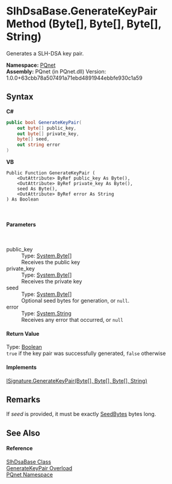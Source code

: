 # SlhDsaBase.GenerateKeyPair Method (Byte[], Byte[], Byte[], String)
 

Generates a SLH-DSA key pair.

**Namespace:**&nbsp;<a href="fc4f881f-e121-9cf0-ed49-65bf6b5a005d">PQnet</a><br />**Assembly:**&nbsp;PQnet (in PQnet.dll) Version: 1.0.0+63cbb78a507491a71ebd4891944ebbfe930c1a59

## Syntax

**C#**<br />
``` C#
public bool GenerateKeyPair(
	out byte[] public_key,
	out byte[] private_key,
	byte[] seed,
	out string error
)
```

**VB**<br />
``` VB
Public Function GenerateKeyPair ( 
	<OutAttribute> ByRef public_key As Byte(),
	<OutAttribute> ByRef private_key As Byte(),
	seed As Byte(),
	<OutAttribute> ByRef error As String
) As Boolean
```

<br />

#### Parameters
&nbsp;<dl><dt>public_key</dt><dd>Type: <a href="https://docs.microsoft.com/dotnet/api/system.byte" target="_blank" rel="noopener noreferrer">System.Byte</a>[]<br />Receives the public key</dd><dt>private_key</dt><dd>Type: <a href="https://docs.microsoft.com/dotnet/api/system.byte" target="_blank" rel="noopener noreferrer">System.Byte</a>[]<br />Receives the private key</dd><dt>seed</dt><dd>Type: <a href="https://docs.microsoft.com/dotnet/api/system.byte" target="_blank" rel="noopener noreferrer">System.Byte</a>[]<br />Optional seed bytes for generation, or `null`.</dd><dt>error</dt><dd>Type: <a href="https://docs.microsoft.com/dotnet/api/system.string" target="_blank" rel="noopener noreferrer">System.String</a><br />Receives any error that occurred, or `null`</dd></dl>

#### Return Value
Type: <a href="https://docs.microsoft.com/dotnet/api/system.boolean" target="_blank" rel="noopener noreferrer">Boolean</a><br />`true` if the key pair was successfully generated, `false` otherwise

#### Implements
<a href="fe8cbf4b-16c6-f5a8-d121-6b5879fea7c9">ISignature.GenerateKeyPair(Byte[], Byte[], Byte[], String)</a><br />

## Remarks
If *seed* is provided, it must be exactly <a href="bc2935a2-953c-3eae-2fab-a8205cb709a3">SeedBytes</a> bytes long.

## See Also


#### Reference
<a href="d86dc076-6326-0697-9d41-f18e749ac510">SlhDsaBase Class</a><br /><a href="5fe6718b-c4d3-2c37-92ae-eac42268a1f1">GenerateKeyPair Overload</a><br /><a href="fc4f881f-e121-9cf0-ed49-65bf6b5a005d">PQnet Namespace</a><br />